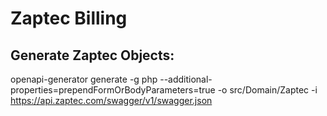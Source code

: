 # Zaptec Billing

## Generate Zaptec Objects:
openapi-generator generate -g php --additional-properties=prependFormOrBodyParameters=true -o src/Domain/Zaptec -i https://api.zaptec.com/swagger/v1/swagger.json
